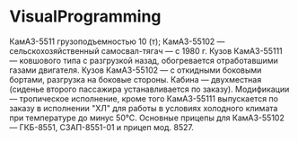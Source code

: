 # VisualProgramming

КамАЗ-5511 грузоподъемностью 10 (т); КамАЗ-55102 — сельскохозяйственный самосвал-тягач — с 1980 г. Кузов КамАЗ-55111 — ковшового типа с разгрузкой назад, обогревается отработавшими газами двигателя. Кузов КамАЗ-55102 — с откидными боковыми бортами, разгрузка на боковые стороны. Кабина — двухместная (сиденье второго пассажира устанавливается по заказу). Модификации — тропическое исполнение, кроме того КамАЗ-55111 выпускается по заказу в исполнении "ХЛ" для работы в условиях холодного климата при температуре до минус 50°С.
Основные прицепы для КамАЗ-55102 — ГКБ-8551, СЗАП-8551-01 и прицеп мод. 8527.
